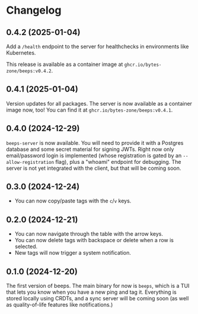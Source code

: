 # Changelog

## 0.4.2 (2025-01-04)

Add a `/health` endpoint to the server for healthchecks in environments like Kubernetes.

This release is available as a container image at `ghcr.io/bytes-zone/beeps:v0.4.2`.

## 0.4.1 (2025-01-04)

Version updates for all packages. The server is now available as a container image now, too! You can find it at `ghcr.io/bytes-zone/beeps:v0.4.1`.

## 0.4.0 (2024-12-29)

`beeps-server` is now available. You will need to provide it with a Postgres database and some secret material for signing JWTs. Right now only email/password login is implemented (whose registration is gated by an `--allow-registration` flag), plus a "whoami" endpoint for debugging. The server is not yet integrated with the client, but that will be coming soon.

## 0.3.0 (2024-12-24)

- You can now copy/paste tags with the `c`/`v` keys.

## 0.2.0 (2024-12-21)

- You can now navigate through the table with the arrow keys.
- You can now delete tags with backspace or delete when a row is selected.
- New tags will now trigger a system notification.

## 0.1.0 (2024-12-20)

The first version of beeps. The main binary for now is `beeps`, which is a TUI that lets you know when you have a new ping and tag it. Everything is stored locally using CRDTs, and a sync server will be coming soon (as well as quality-of-life features like notifications.)
